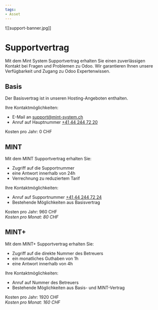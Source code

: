 ```yaml
---
tags:
- Asset
---
```


![[support-banner.jpg]]

# Supportvertrag

Mit dem Mint System Supportvertrag erhalten Sie einen zuverlässigen Kontakt bei Fragen und Problemen zu Odoo. Wir garantieren Ihnen unsere Verfügbarkeit und Zugang zu Odoo Expertenwissen.

## Basis

Der Basisvertrag ist in unseren Hosting-Angeboten enthalten.

Ihre Kontaktmöglichkeiten:
* E-Mail an [support@mint-system.ch](mailto:support@mint-system.ch)
* Anruf auf Hauptnummer [+41 44 244 72 20](tel:+41442447220)

Kosten pro Jahr: 0 CHF

## MINT

Mit dem MINT Supportvertrag erhalten Sie:
* Zugriff auf die Supportnummer
* eine Antwort innerhalb von 24h
* Verrechnung zu reduziertem Tarif

Ihre Kontaktmöglichkeiten:
* Anruf auf Supportnummer [+41 44 244 72 24](tel:+41442447224)
* Bestehende Möglichkeiten aus Basisvertrag

Kosten pro Jahr: 960 CHF \
*Kosten pro Monat: 80 CHF*

## MINT+

Mit dem MINT+ Supportvertrag erhalten Sie:
* Zugriff auf die direkte Nummer des Betreuers
* ein monatliches Guthaben von 1h
* eine Antwort innerhalb von 4h

Ihre Kontaktmöglichkeiten:
* Anruf auf Nummer des Betreuers
* Bestehende Möglichkeiten aus Basis- und MINT-Vertrag

Kosten pro Jahr: 1920 CHF\
*Kosten pro Monat: 160 CHF*